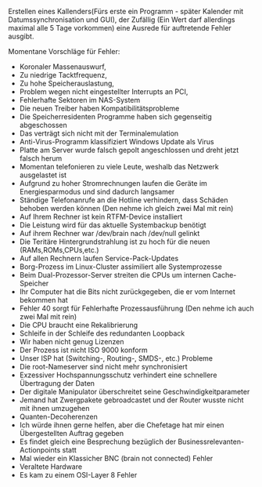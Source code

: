 Erstellen eines Kallenders(Fürs erste ein Programm - später Kalender mit Datumssynchronisation und GUI), der Zufällig (Ein Wert darf allerdings maximal alle 5 Tage vorkommen) 
eine Ausrede für auftretende Fehler ausgibt.

Momentane Vorschläge für Fehler:

- Koronaler Massenauswurf, 
- Zu niedrige Tacktfrequenz, 
- Zu hohe Speicherauslastung, 
- Problem wegen nicht eingestellter Interrupts an PCI,
- Fehlerhafte Sektoren im NAS-System
- Die neuen Treiber haben Kompatibilitätsprobleme
- Die Speicherresidenten Programme haben sich gegenseitig abgeschossen    
- Das verträgt sich nicht mit der Terminalemulation
- Anti-Virus-Programm klassifiziert Windows Update als Virus            
- Platte am Server wurde falsch gepolt angeschlossen und dreht jetzt falsch herum
- Momentan telefonieren zu viele Leute, weshalb das Netzwerk ausgelastet ist
- Aufgrund zu hoher Stromrechnungen laufen die Geräte im Energiesparmodus und sind dadurch langsamer
- Ständige Telefonanrufe an die Hotline verhindern, dass Schäden behoben werden können
  (Den nehme ich gleich zwei Mal mit rein)
- Auf Ihrem Rechner ist kein RTFM-Device installiert
- Die Leistung wird für das aktuelle Systembackup benötigt
- Auf ihrem Rechner war /dev/brain nach /dev/null gelinkt
- Die Teritäre Hintergrundstrahlung ist zu hoch für die neuen (RAMs,ROMs,CPUs,etc.)
- Auf allen Rechnern laufen Service-Pack-Updates
- Borg-Prozess im Linux-Cluster assimiliert alle Systemprozesse
- Beim Dual-Prozessor-Server streiten die CPUs um internen Cache-Speicher
- Ihr Computer hat die Bits nicht zurückgegeben, die er vom Internet bekommen hat
- Fehler 40 sorgt für Fehlerhafte Prozessausführung
   (Den nehme ich auch zwei Mal mit rein)
- Die CPU braucht eine Rekalibrierung
- Schleife in der Schleife des redundanten Loopback
- Wir haben nicht genug Lizenzen
- Der Prozess ist nicht ISO 9000 konform
- Unser ISP hat (Switching-, Routing-, SMDS-, etc.) Probleme
- Die root-Nameserver sind nicht mehr synchronisiert
- Exzessiver Hochspannungsschutz verhindert eine schnellere Übertragung der Daten
- Der digitale Manipulator überschreitet seine Geschwindigkeitparameter
- Jemand hat Zwergpakete gebroadcastet und der Router wusste nicht mit ihnen umzugehen
- Quanten-Decoherenzen
- Ich würde ihnen gerne helfen, aber die Chefetage hat mir einen Übergestellten Auftrag gegeben
- Es findet gleich eine Besprechung bezüglich der Businessrelevanten-Actionpoints statt
- Mal wieder ein Klassicher BNC (brain not connected) Fehler
- Veraltete Hardware
- Es kam zu einem OSI-Layer 8 Fehler


